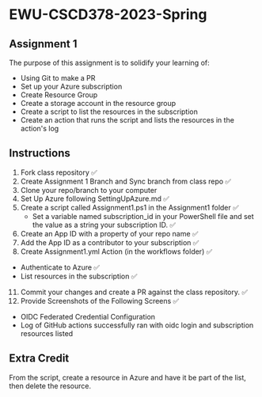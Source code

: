 # EWU-CSCD378-2023-Spring

## Assignment 1

The purpose of this assignment is to solidify your learning of:

- Using Git to make a PR
- Set up your Azure subscription
- Create Resource Group
- Create a storage account in the resource group
- Create a script to list the resources in the subscription
- Create an action that runs the script and lists the resources in the action's log

## Instructions

1. Fork class repository ✅
2. Create Assignment 1 Branch and Sync branch from class repo ✅
3. Clone your repo/branch to your computer 
5. Set Up Azure following SettingUpAzure.md ✅
6. Create a script called Assignment1.ps1 in the Assignment1 folder ✅
   - Set a variable named subscription_id in your PowerShell file and set the value as a string your subscription ID. ✅
8. Create an App ID with a property of your repo name ✅
9. Add the App ID as a contributor to your subscription ✅
10. Create Assignment1.yml Action (in the workflows folder) ✅
   - Authenticate to Azure ✅
   - List resources in the subscription ✅
11. Commit your changes and create a PR against the class repository.  ✅
12. Provide Screenshots of the Following Screens ✅

- OIDC Federated Credential Configuration
- Log of GitHub actions successfully ran with oidc login and subscription resources listed

## Extra Credit

From the script, create a resource in Azure and have it be part of the list, then delete the resource.
